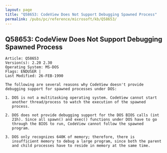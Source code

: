 ```yaml
---
layout: page
title: "Q58653: CodeView Does Not Support Debugging Spawned Process"
permalink: /pubs/pc/reference/microsoft/kb/Q58653/
---
```


## Q58653: CodeView Does Not Support Debugging Spawned Process

	Article: Q58653
	Version(s): 2.20 2.30
	Operating System: MS-DOS
	Flags: ENDUSER |
	Last Modified: 26-FEB-1990
	
	The following are several reasons why CodeView doesn't provide
	debugging support for spawned processes under DOS:
	
	1. DOS is not a multitasking operating system. CodeView cannot start
	   another thread/process to watch the execution of the spawned
	   process.
	
	2. DOS does not provide debugging support for the DOS BIOS calls (int
	   21h). Since all spawn() and exec() functions under DOS have to go
	   through the BIOS to run, CodeView cannot follow the spawned
	   program.
	
	3. DOS only recognizes 640K of memory; therefore, there is
	   insufficient memory to debug a large program, since both the parent
	   and child processes have to reside in memory at the same time.
